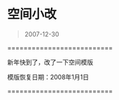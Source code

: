 # 空间小改 

> 2007-12-30

<div class="pcs-article-content_ptkaiapt4bxy_baiduscarticle" id="detailArticleContent_ptkaiapt4bxy_baiduscarticle">
 <p>
  ==========================
 </p>
 <p>
  新年快到了，改了一下空间模版
 </p>
 <p>
  模版恢复日期：2008年1月1日
 </p>
 <p>
  ==========================
 </p>
</div>


